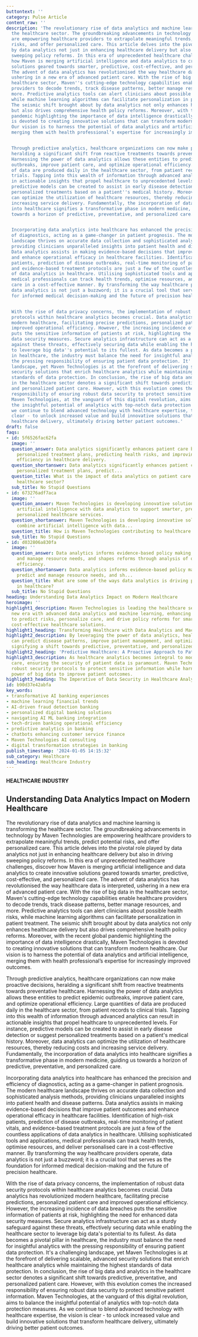 ```yaml
---
buttontext: ''
category: Pulse Article
content_raw: ''
description: 'The revolutionary rise of data analytics and machine learning is transforming
  the healthcare sector. The groundbreaking advancements in technology by Maven Technologies
  are empowering healthcare providers to extrapolate meaningful trends, predict potential
  risks, and offer personalized care. This article delves into the pivotal role played
  by data analytics not just in enhancing healthcare delivery but also in driving
  sweeping policy reforms. In this era of unprecedented healthcare challenges, discover
  how Maven is merging artificial intelligence and data analytics to create innovative
  solutions geared towards smarter, predictive, cost-effective, and personalized care.
  The advent of data analytics has revolutionised the way healthcare data is interpreted,
  ushering in a new era of advanced patient care. With the rise of big data in the
  healthcare sector, Maven''s cutting-edge technology capabilities enable healthcare
  providers to decode trends, track disease patterns, better manage resources, and
  more. Predictive analytics tools can alert clinicians about possible health risks,
  while machine learning algorithms can facilitate personalization in patient treatment.
  The seismic shift brought about by data analytics not only enhances healthcare delivery
  but also drives comprehensive health policy reforms. Moreover, with the recent global
  pandemic highlighting the importance of data intelligence drastically, Maven Technologies
  is devoted to creating innovative solutions that can transform modern healthcare.
  Our vision is to harness the potential of data analytics and artificial intelligence,
  merging them with health professional’s expertise for increasingly improved outcomes.


  Through predictive analytics, healthcare organizations can now make proactive decisions,
  heralding a significant shift from reactive treatments towards preventative healthcare.
  Harnessing the power of data analytics allows these entities to predict epidemic
  outbreaks, improve patient care, and optimize operational efficiency. Large quantities
  of data are produced daily in the healthcare sector, from patient records to clinical
  trials. Tapping into this wealth of information through advanced analytics can result
  in actionable insights that propel healthcare to unprecedented levels. For instance,
  predictive models can be created to assist in early disease detection or suggest
  personalized treatments based on a patient''s medical history. Moreover, data analytics
  can optimize the utilization of healthcare resources, thereby reducing costs and
  increasing service delivery. Fundamentally, the incorporation of data analytics
  into healthcare signifies a transformative phase in modern medicine, guiding us
  towards a horizon of predictive, preventative, and personalized care.


  Incorporating data analytics into healthcare has enhanced the precision and efficiency
  of diagnostics, acting as a game-changer in patient prognosis. The modern healthcare
  landscape thrives on accurate data collection and sophisticated analysis methods,
  providing clinicians unparalleled insights into patient health and disease patterns.
  Data analytics assists in making evidence-based decisions that improve patient outcomes
  and enhance operational efficacy in healthcare facilities. Identification of high-risk
  patients, prediction of disease outbreaks, real-time monitoring of patient vitals,
  and evidence-based treatment protocols are just a few of the countless applications
  of data analytics in healthcare. Utilising sophisticated tools and applications,
  medical professionals can track health trends, optimise resources, and deliver personalised
  care in a cost-effective manner. By transforming the way healthcare providers operate,
  data analytics is not just a buzzword; it is a crucial tool that serves as the foundation
  for informed medical decision-making and the future of precision healthcare.


  With the rise of data privacy concerns, the implementation of robust data security
  protocols within healthcare analytics becomes crucial. Data analytics has revolutionized
  modern healthcare, facilitating precise predictions, personalized patient care and
  improved operational efficiency. However, the increasing incidence of data breaches
  puts the sensitive information of patients at risk, highlighting the need for enhanced
  data security measures. Secure analytics infrastructure can act as a sturdy safeguard
  against these threats, effectively securing data while enabling the healthcare sector
  to leverage big data''s potential to its fullest. As data becomes a pivotal pillar
  in healthcare, the industry must balance the need for insightful analytics with
  the pressing responsibility of ensuring patient data protection. It''s a challenging
  landscape, yet Maven Technologies is at the forefront of delivering scalable, advanced
  security solutions that enrich healthcare analytics while maintaining the highest
  standards of data protection. In conclusion, the rise of big data and analytics
  in the healthcare sector denotes a significant shift towards predictive, preventative,
  and personalized patient care. However, with this evolution comes the increased
  responsibility of ensuring robust data security to protect sensitive patient information.
  Maven Technologies, at the vanguard of this digital revolution, aims to balance
  the insightful potential of analytics with top-notch data protection measures. As
  we continue to blend advanced technology with healthcare expertise, the vision is
  clear - to unlock increased value and build innovative solutions that transform
  healthcare delivery, ultimately driving better patient outcomes.'
draft: false
faqs:
- id: 5f6526fac62fa
  image: ''
  question_answer: Data analytics significantly enhances patient care by enabling
    personalized treatment plans, predicting health risks, and improving operational
    efficiency in healthcare delivery.
  question_shortanswer: Data analytics significantly enhances patient care by enabling
    personalized treatment plans, predict...
  question_title: What is the impact of data analytics on patient care within the
    healthcare sector?
  sub_title: No Stupid Questions
- id: 673276adf7aca
  image: ''
  question_answer: Maven Technologies is developing innovative solutions that combine
    artificial intelligence with data analytics to support smarter, predictive, and
    personalized healthcare services.
  question_shortanswer: Maven Technologies is developing innovative solutions that
    combine artificial intelligence with data...
  question_title: How is Maven Technologies contributing to healthcare analytics?
  sub_title: No Stupid Questions
- id: d032806a830fa
  image: ''
  question_answer: Data analytics informs evidence-based policy making, helps predict
    and manage resource needs, and shapes reforms through analysis of outcomes and
    efficiency.
  question_shortanswer: Data analytics informs evidence-based policy making, helps
    predict and manage resource needs, and sh...
  question_title: What are some of the ways data analytics is driving policy reform
    in healthcare?
  sub_title: No Stupid Questions
heading: Understanding Data Analytics Impact on Modern Healthcare
heroimage: ''
highlight1_description: Maven Technologies is leading the healthcare sector into a
  new era with advanced data analytics and machine learning, enhancing the ability
  to predict risks, personalize care, and drive policy reforms for smarter and more
  cost-effective healthcare solutions.
highlight1_heading: Transforming Healthcare with Data Analytics and Machine Learning
highlight2_description: By leveraging the power of data analytics, healthcare providers
  can predict disease patterns, improve patient management, and optimize operations,
  signifying a shift towards predictive, preventative, and personalized medical care.
highlight2_heading: 'Predictive Healthcare: A Proactive Approach to Patient Care'
highlight3_description: As healthcare analytics becomes integral to modern medical
  care, ensuring the security of patient data is paramount. Maven Technologies prioritizes
  robust security protocols to protect sensitive information while harnessing the
  power of big data to improve patient outcomes.
highlight3_heading: The Imperative of Data Security in Healthcare Analytics
id: b90d37e42abfa
key_words:
- transformative AI banking experiences
- machine learning financial trends
- AI-driven fraud detection banking
- personalized digital banking solutions
- navigating AI ML banking integration
- tech-driven banking operational efficiency
- predictive analytics in banking
- chatbots enhancing customer service finance
- Maven Technologies AI consulting
- digital transformation strategies in banking
publish_timestamp: '2024-01-05 14:15:32'
sub_category: Healthcare
sub_heading: Healthcare Industry
---
```


#### HEALTHCARE INDUSTRY
## Understanding Data Analytics Impact on Modern Healthcare
The revolutionary rise of data analytics and machine learning is transforming the healthcare sector. The groundbreaking advancements in technology by Maven Technologies are empowering healthcare providers to extrapolate meaningful trends, predict potential risks, and offer personalized care. This article delves into the pivotal role played by data analytics not just in enhancing healthcare delivery but also in driving sweeping policy reforms. In this era of unprecedented healthcare challenges, discover how Maven is merging artificial intelligence and data analytics to create innovative solutions geared towards smarter, predictive, cost-effective, and personalized care. The advent of data analytics has revolutionised the way healthcare data is interpreted, ushering in a new era of advanced patient care. With the rise of big data in the healthcare sector, Maven's cutting-edge technology capabilities enable healthcare providers to decode trends, track disease patterns, better manage resources, and more. Predictive analytics tools can alert clinicians about possible health risks, while machine learning algorithms can facilitate personalization in patient treatment. The seismic shift brought about by data analytics not only enhances healthcare delivery but also drives comprehensive health policy reforms. Moreover, with the recent global pandemic highlighting the importance of data intelligence drastically, Maven Technologies is devoted to creating innovative solutions that can transform modern healthcare. Our vision is to harness the potential of data analytics and artificial intelligence, merging them with health professional’s expertise for increasingly improved outcomes.

Through predictive analytics, healthcare organizations can now make proactive decisions, heralding a significant shift from reactive treatments towards preventative healthcare. Harnessing the power of data analytics allows these entities to predict epidemic outbreaks, improve patient care, and optimize operational efficiency. Large quantities of data are produced daily in the healthcare sector, from patient records to clinical trials. Tapping into this wealth of information through advanced analytics can result in actionable insights that propel healthcare to unprecedented levels. For instance, predictive models can be created to assist in early disease detection or suggest personalized treatments based on a patient's medical history. Moreover, data analytics can optimize the utilization of healthcare resources, thereby reducing costs and increasing service delivery. Fundamentally, the incorporation of data analytics into healthcare signifies a transformative phase in modern medicine, guiding us towards a horizon of predictive, preventative, and personalized care.

Incorporating data analytics into healthcare has enhanced the precision and efficiency of diagnostics, acting as a game-changer in patient prognosis. The modern healthcare landscape thrives on accurate data collection and sophisticated analysis methods, providing clinicians unparalleled insights into patient health and disease patterns. Data analytics assists in making evidence-based decisions that improve patient outcomes and enhance operational efficacy in healthcare facilities. Identification of high-risk patients, prediction of disease outbreaks, real-time monitoring of patient vitals, and evidence-based treatment protocols are just a few of the countless applications of data analytics in healthcare. Utilising sophisticated tools and applications, medical professionals can track health trends, optimise resources, and deliver personalised care in a cost-effective manner. By transforming the way healthcare providers operate, data analytics is not just a buzzword; it is a crucial tool that serves as the foundation for informed medical decision-making and the future of precision healthcare.

With the rise of data privacy concerns, the implementation of robust data security protocols within healthcare analytics becomes crucial. Data analytics has revolutionized modern healthcare, facilitating precise predictions, personalized patient care and improved operational efficiency. However, the increasing incidence of data breaches puts the sensitive information of patients at risk, highlighting the need for enhanced data security measures. Secure analytics infrastructure can act as a sturdy safeguard against these threats, effectively securing data while enabling the healthcare sector to leverage big data's potential to its fullest. As data becomes a pivotal pillar in healthcare, the industry must balance the need for insightful analytics with the pressing responsibility of ensuring patient data protection. It's a challenging landscape, yet Maven Technologies is at the forefront of delivering scalable, advanced security solutions that enrich healthcare analytics while maintaining the highest standards of data protection. In conclusion, the rise of big data and analytics in the healthcare sector denotes a significant shift towards predictive, preventative, and personalized patient care. However, with this evolution comes the increased responsibility of ensuring robust data security to protect sensitive patient information. Maven Technologies, at the vanguard of this digital revolution, aims to balance the insightful potential of analytics with top-notch data protection measures. As we continue to blend advanced technology with healthcare expertise, the vision is clear - to unlock increased value and build innovative solutions that transform healthcare delivery, ultimately driving better patient outcomes.
